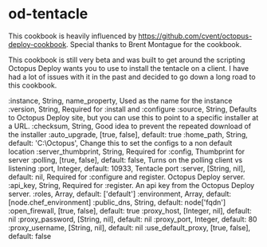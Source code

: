 # od-tentacle

This cookbook is heavily influenced by https://github.com/cvent/octopus-deploy-cookbook.  Special thanks to Brent Montague for the cookbook.

This cookbook is still very beta and was built to get around the scripting Octopus Deploy wants you to use to install the tentacle on a client.  I have had a lot of issues with it in the past and decided to go down a long road to this cookbook.

:instance, String, name_property, Used as the name for the instance
:version, String, Required for :install and :configure
:source, String, Defaults to Octopus Deploy site, but you can use this to point to a specific installer at a URL.
:checksum, String, Good idea to prevent the repeated download of the installer
:auto_upgrade, [true, false], default: true
:home_path, String, default: 'C:\Octopus', Change this to set the configs to a non default location
:server_thumbprint, String, Required for :config, Thumbprint for server
:polling, [true, false], default: false, Turns on the polling client vs listening
:port, Integer, default: 10933, Tentacle port
:server, [String, nil], default: nil, Required for :configure and register. Octopus Deploy server.
:api_key, String, Required for :register. An api key from the Octopus Deploy server.
:roles, Array, default: ['default']
:environment, Array, default: [node.chef_environment]
:public_dns, String, default: node['fqdn']
:open_firewall, [true, false], default: true
:proxy_host, [Integer, nil], default: nil
:proxy_password, [String, nil], default: nil
:proxy_port, Integer, default: 80
:proxy_username, [String, nil], default: nil
:use_default_proxy, [true, false], default: false

